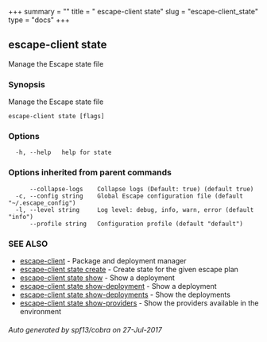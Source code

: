 +++
summary = ""
title = " escape-client state"
slug = "escape-client_state"
type = "docs"
+++
## escape-client state

Manage the Escape state file

### Synopsis


Manage the Escape state file

```
escape-client state [flags]
```

### Options

```
  -h, --help   help for state
```

### Options inherited from parent commands

```
      --collapse-logs    Collapse logs (Default: true) (default true)
  -c, --config string    Global Escape configuration file (default "~/.escape_config")
  -l, --level string     Log level: debug, info, warn, error (default "info")
      --profile string   Configuration profile (default "default")
```

### SEE ALSO
* [escape-client](../escape-client/)	 - Package and deployment manager
* [escape-client state create](../escape-client_state_create/)	 - Create state for the given escape plan
* [escape-client state show](../escape-client_state_show/)	 - Show a deployment
* [escape-client state show-deployment](../escape-client_state_show-deployment/)	 - Show a deployment
* [escape-client state show-deployments](../escape-client_state_show-deployments/)	 - Show the deployments
* [escape-client state show-providers](../escape-client_state_show-providers/)	 - Show the providers available in the environment

###### Auto generated by spf13/cobra on 27-Jul-2017
